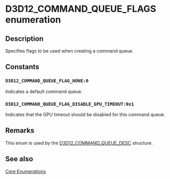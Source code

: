 # D3D12_COMMAND_QUEUE_FLAGS enumeration

## Description

Specifies flags to be used when creating a command queue.

## Constants

### `D3D12_COMMAND_QUEUE_FLAG_NONE:0`

Indicates a default command queue.

### `D3D12_COMMAND_QUEUE_FLAG_DISABLE_GPU_TIMEOUT:0x1`

Indicates that the GPU timeout should be disabled for this command queue.

## Remarks

This enum is used by the [D3D12_COMMAND_QUEUE_DESC](https://learn.microsoft.com/windows/desktop/api/d3d12/ns-d3d12-d3d12_command_queue_desc) structure.

## See also

[Core Enumerations](https://learn.microsoft.com/windows/desktop/direct3d12/direct3d-12-enumerations)